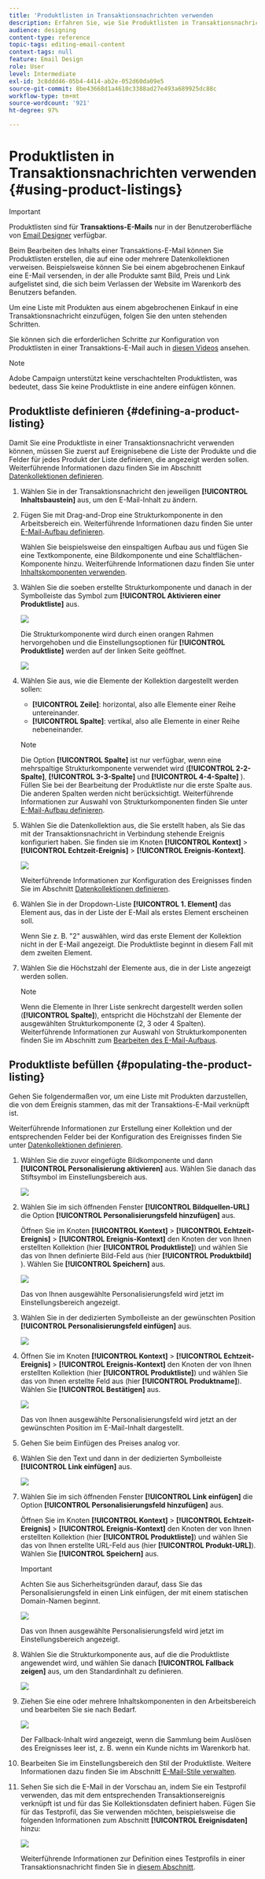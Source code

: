 ```yaml
---
title: 'Produktlisten in Transaktionsnachrichten verwenden            '
description: Erfahren Sie, wie Sie Produktlisten in Transaktionsnachrichten verwenden.
audience: designing
content-type: reference
topic-tags: editing-email-content
context-tags: null
feature: Email Design
role: User
level: Intermediate
exl-id: 3c8ddd46-05b4-4414-ab2e-052d60da09e5
source-git-commit: 8be43668d1a4610c3388ad27e493a689925dc88c
workflow-type: tm+mt
source-wordcount: '921'
ht-degree: 97%

---
```


# Produktlisten in Transaktionsnachrichten verwenden {#using-product-listings}

>[!IMPORTANT]
>
>Produktlisten sind für **Transaktions-E-Mails** nur in der Benutzeroberfläche von [Email Designer](../../designing/using/designing-content-in-adobe-campaign.md#email-designer-interface) verfügbar.

Beim Bearbeiten des Inhalts einer Transaktions-E-Mail können Sie Produktlisten erstellen, die auf eine oder mehrere Datenkollektionen verweisen. Beispielsweise können Sie bei einem abgebrochenen Einkauf eine E-Mail versenden, in der alle Produkte samt Bild, Preis und Link aufgelistet sind, die sich beim Verlassen der Website im Warenkorb des Benutzers befanden.

Um eine Liste mit Produkten aus einem abgebrochenen Einkauf in eine Transaktionsnachricht einzufügen, folgen Sie den unten stehenden Schritten.

Sie können sich die erforderlichen Schritte zur Konfiguration von Produktlisten in einer Transaktions-E-Mail auch in [diesen Videos](https://experienceleague.adobe.com/docs/campaign-standard-learn/tutorials/designing-content/product-listings-in-transactional-email.html?lang=de#configure-product-listings-in-transactional-emails) ansehen.

>[!NOTE]
>
>Adobe Campaign unterstützt keine verschachtelten Produktlisten, was bedeutet, dass Sie keine Produktliste in eine andere einfügen können.

## Produktliste definieren            {#defining-a-product-listing}

Damit Sie eine Produktliste in einer Transaktionsnachricht verwenden können, müssen Sie zuerst auf Ereignisebene die Liste der Produkte und die Felder für jedes Produkt der Liste definieren, die angezeigt werden sollen. Weiterführende Informationen dazu finden Sie im Abschnitt [Datenkollektionen definieren](../../channels/using/configuring-transactional-event.md#defining-data-collections).

1. Wählen Sie in der Transaktionsnachricht den jeweiligen **[!UICONTROL Inhaltsbaustein]** aus, um den E-Mail-Inhalt zu ändern.
1. Fügen Sie mit Drag-and-Drop eine Strukturkomponente in den Arbeitsbereich ein. Weiterführende Informationen dazu finden Sie unter [E-Mail-Aufbau definieren](../../designing/using/designing-from-scratch.md#defining-the-email-structure).

   Wählen Sie beispielsweise den einspaltigen Aufbau aus und fügen Sie eine Textkomponente, eine Bildkomponente und eine Schaltflächen-Komponente hinzu. Weiterführende Informationen dazu finden Sie unter [Inhaltskomponenten verwenden](../../designing/using/designing-from-scratch.md#about-content-components).

1. Wählen Sie die soeben erstellte Strukturkomponente und danach in der Symbolleiste das Symbol zum **[!UICONTROL Aktivieren einer Produktliste]** aus.

   ![](assets/message-center_loop_create.png)

   Die Strukturkomponente wird durch einen orangen Rahmen hervorgehoben und die Einstellungsoptionen für **[!UICONTROL Produktliste]** werden auf der linken Seite geöffnet.

   ![](assets/message-center_loop_palette.png)

1. Wählen Sie aus, wie die Elemente der Kollektion dargestellt werden sollen:

   * **[!UICONTROL Zeile]**: horizontal, also alle Elemente einer Reihe untereinander.
   * **[!UICONTROL Spalte]**: vertikal, also alle Elemente in einer Reihe nebeneinander.

   >[!NOTE]
   >
   >Die Option **[!UICONTROL Spalte]** ist nur verfügbar, wenn eine mehrspaltige Strukturkomponente verwendet wird (**[!UICONTROL 2-2-Spalte]**, **[!UICONTROL 3-3-Spalte]** und **[!UICONTROL 4-4-Spalte]** ). Füllen Sie bei der Bearbeitung der Produktliste nur die erste Spalte aus. Die anderen Spalten werden nicht berücksichtigt. Weiterführende Informationen zur Auswahl von Strukturkomponenten finden Sie unter [E-Mail-Aufbau definieren](../../designing/using/designing-from-scratch.md#defining-the-email-structure).

1. Wählen Sie die Datenkollektion aus, die Sie erstellt haben, als Sie das mit der Transaktionsnachricht in Verbindung stehende Ereignis konfiguriert haben. Sie finden sie im Knoten **[!UICONTROL Kontext]** > **[!UICONTROL Echtzeit-Ereignis]** > **[!UICONTROL Ereignis-Kontext]**.

   ![](assets/message-center_loop_selection.png)

   Weiterführende Informationen zur Konfiguration des Ereignisses finden Sie im Abschnitt [Datenkollektionen definieren](../../channels/using/configuring-transactional-event.md#defining-data-collections).

1. Wählen Sie in der Dropdown-Liste **[!UICONTROL 1. Element]** das Element aus, das in der Liste der E-Mail als erstes Element erscheinen soll.

   Wenn Sie z. B. &quot;2&quot; auswählen, wird das erste Element der Kollektion nicht in der E-Mail angezeigt. Die Produktliste beginnt in diesem Fall mit dem zweiten Element.

1. Wählen Sie die Höchstzahl der Elemente aus, die in der Liste angezeigt werden sollen.

   >[!NOTE]
   >
   >Wenn die Elemente in Ihrer Liste senkrecht dargestellt werden sollen (**[!UICONTROL Spalte]**), entspricht die Höchstzahl der Elemente der ausgewählten Strukturkomponente (2, 3 oder 4 Spalten). Weiterführende Informationen zur Auswahl von Strukturkomponenten finden Sie im Abschnitt zum [Bearbeiten des E-Mail-Aufbaus](../../designing/using/designing-from-scratch.md#defining-the-email-structure).

## Produktliste befüllen            {#populating-the-product-listing}

Gehen Sie folgendermaßen vor, um eine Liste mit Produkten darzustellen, die von dem Ereignis stammen, das mit der Transaktions-E-Mail verknüpft ist.

Weiterführende Informationen zur Erstellung einer Kollektion und der entsprechenden Felder bei der Konfiguration des Ereignisses finden Sie unter [Datenkollektionen definieren](../../channels/using/configuring-transactional-event.md#defining-data-collections).

1. Wählen Sie die zuvor eingefügte Bildkomponente und dann **[!UICONTROL Personalisierung aktivieren]** aus. Wählen Sie danach das Stiftsymbol im Einstellungsbereich aus.

   ![](assets/message-center_loop_image.png)

1. Wählen Sie im sich öffnenden Fenster **[!UICONTROL Bildquellen-URL]** die Option **[!UICONTROL Personalisierungsfeld hinzufügen]** aus.

   Öffnen Sie im Knoten **[!UICONTROL Kontext]** > **[!UICONTROL Echtzeit-Ereignis]** > **[!UICONTROL Ereignis-Kontext]** den Knoten der von Ihnen erstellten Kollektion (hier **[!UICONTROL Produktliste]**) und wählen Sie das von Ihnen definierte Bild-Feld aus (hier **[!UICONTROL Produktbild]** ). Wählen Sie **[!UICONTROL Speichern]** aus.

   ![](assets/message-center_loop_product-image.png)

   Das von Ihnen ausgewählte Personalisierungsfeld wird jetzt im Einstellungsbereich angezeigt.

1. Wählen Sie in der dedizierten Symbolleiste an der gewünschten Position **[!UICONTROL Personalisierungsfeld einfügen]** aus.

   ![](assets/message-center_loop_product.png)

1. Öffnen Sie im Knoten **[!UICONTROL Kontext]** > **[!UICONTROL Echtzeit-Ereignis]** > **[!UICONTROL Ereignis-Kontext]** den Knoten der von Ihnen erstellten Kollektion (hier **[!UICONTROL Produktliste]**) und wählen Sie das von Ihnen erstellte Feld aus (hier **[!UICONTROL Produktname]**). Wählen Sie **[!UICONTROL Bestätigen]** aus.

   ![](assets/message-center_loop_product_node.png)

   Das von Ihnen ausgewählte Personalisierungsfeld wird jetzt an der gewünschten Position im E-Mail-Inhalt dargestellt.

1. Gehen Sie beim Einfügen des Preises analog vor.
1. Wählen Sie den Text und dann in der dedizierten Symbolleiste **[!UICONTROL Link einfügen]** aus.

   ![](assets/message-center_loop_link_insert.png)

1. Wählen Sie im sich öffnenden Fenster **[!UICONTROL Link einfügen]** die Option **[!UICONTROL Personalisierungsfeld hinzufügen]** aus.

   Öffnen Sie im Knoten **[!UICONTROL Kontext]** > **[!UICONTROL Echtzeit-Ereignis]** > **[!UICONTROL Ereignis-Kontext]** den Knoten der von Ihnen erstellten Kollektion (hier **[!UICONTROL Produktliste]**) und wählen Sie das von Ihnen erstellte URL-Feld aus (hier **[!UICONTROL Produkt-URL]**). Wählen Sie **[!UICONTROL Speichern]** aus.

   >[!IMPORTANT]
   >
   >Achten Sie aus Sicherheitsgründen darauf, dass Sie das Personalisierungsfeld in einen Link einfügen, der mit einem statischen Domain-Namen beginnt.

   ![](assets/message-center_loop_link_select.png)

   Das von Ihnen ausgewählte Personalisierungsfeld wird jetzt im Einstellungsbereich angezeigt.

1. Wählen Sie die Strukturkomponente aus, auf die die Produktliste angewendet wird, und wählen Sie danach **[!UICONTROL Fallback zeigen]** aus, um den Standardinhalt zu definieren.

   ![](assets/message-center_loop_fallback_show.png)

1. Ziehen Sie eine oder mehrere Inhaltskomponenten in den Arbeitsbereich und bearbeiten Sie sie nach Bedarf.

   ![](assets/message-center_loop_fallback.png)

   Der Fallback-Inhalt wird angezeigt, wenn die Sammlung beim Auslösen des Ereignisses leer ist, z. B. wenn ein Kunde nichts im Warenkorb hat.

1. Bearbeiten Sie im Einstellungsbereich den Stil der Produktliste. Weitere Informationen dazu finden Sie im Abschnitt [E-Mail-Stile verwalten](../../designing/using/styles.md).
1. Sehen Sie sich die E-Mail in der Vorschau an, indem Sie ein Testprofil verwenden, das mit dem entsprechenden Transaktionsereignis verknüpft ist und für das Sie Kollektionsdaten definiert haben. Fügen Sie für das Testprofil, das Sie verwenden möchten, beispielsweise die folgenden Informationen zum Abschnitt **[!UICONTROL Ereignisdaten]** hinzu:

   ![](assets/message-center_loop_test-profile_payload.png)

   Weiterführende Informationen zur Definition eines Testprofils in einer Transaktionsnachricht finden Sie in [diesem Abschnitt](../../channels/using/testing-transactional-message.md#defining-specific-test-profile).
